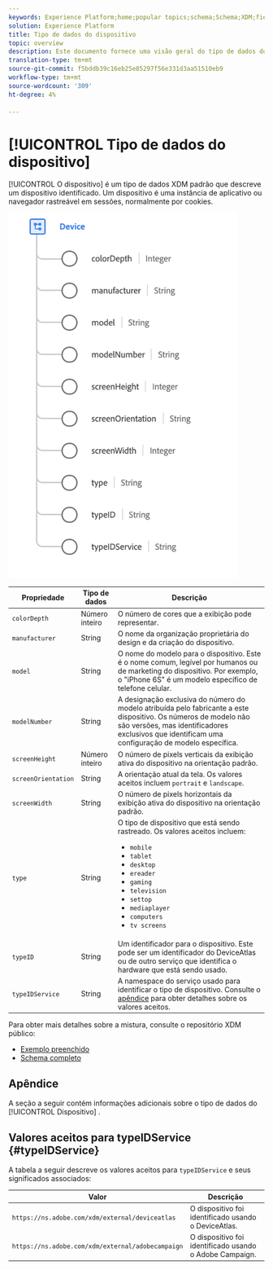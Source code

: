 ```yaml
---
keywords: Experience Platform;home;popular topics;schema;Schema;XDM;fields;schemas;Schemas;device;datatype;data-type;data type;
solution: Experience Platform
title: Tipo de dados do dispositivo
topic: overview
description: Este documento fornece uma visão geral do tipo de dados do Device XDM.
translation-type: tm+mt
source-git-commit: f5bddb39c16eb25e85297f56e331d3aa51510eb9
workflow-type: tm+mt
source-wordcount: '309'
ht-degree: 4%

---
```



# [!UICONTROL Tipo de dados do dispositivo]

[!UICONTROL O dispositivo] é um tipo de dados XDM padrão que descreve um dispositivo identificado. Um dispositivo é uma instância de aplicativo ou navegador rastreável em sessões, normalmente por cookies.

<img src="../images/data-types/device.png" width="450" /><br />

| Propriedade | Tipo de dados | Descrição |
| --- | --- | --- |
| `colorDepth` | Número inteiro | O número de cores que a exibição pode representar. |
| `manufacturer` | String | O nome da organização proprietária do design e da criação do dispositivo. |
| `model` | String | O nome do modelo para o dispositivo. Este é o nome comum, legível por humanos ou de marketing do dispositivo. Por exemplo, o &quot;iPhone 6S&quot; é um modelo específico de telefone celular. |
| `modelNumber` | String | A designação exclusiva do número do modelo atribuída pelo fabricante a este dispositivo. Os números de modelo não são versões, mas identificadores exclusivos que identificam uma configuração de modelo específica. |
| `screenHeight` | Número inteiro | O número de pixels verticais da exibição ativa do dispositivo na orientação padrão. |
| `screenOrientation` | String | A orientação atual da tela. Os valores aceitos incluem `portrait` e `landscape`. |
| `screenWidth` | String | O número de pixels horizontais da exibição ativa do dispositivo na orientação padrão. |
| `type` | String | O tipo de dispositivo que está sendo rastreado. Os valores aceitos incluem: <ul><li>`mobile`</li><li>`tablet`</li><li>`desktop`</li><li>`ereader`</li><li>`gaming`</li><li>`television`</li><li>`settop`</li><li>`mediaplayer`</li><li>`computers`</li><li>`tv screens`</li></ul> |
| `typeID` | String | Um identificador para o dispositivo. Este pode ser um identificador do DeviceAtlas ou de outro serviço que identifica o hardware que está sendo usado. |
| `typeIDService` | String | A namespace do serviço usado para identificar o tipo de dispositivo. Consulte o [apêndice](#typeIDService) para obter detalhes sobre os valores aceitos. |

Para obter mais detalhes sobre a mistura, consulte o repositório XDM público:

* [Exemplo preenchido](https://github.com/adobe/xdm/blob/master/components/datatypes/device.example.1.json)
* [Schema completo](https://github.com/adobe/xdm/blob/master/components/datatypes/device.schema.json)

## Apêndice

A seção a seguir contém informações adicionais sobre o tipo de dados do [!UICONTROL Dispositivo] .

## Valores aceitos para typeIDService {#typeIDService}

A tabela a seguir descreve os valores aceitos para `typeIDService` e seus significados associados:

| Valor | Descrição |
| --- | --- |
| `https://ns.adobe.com/xdm/external/deviceatlas` | O dispositivo foi identificado usando o DeviceAtlas. |
| `https://ns.adobe.com/xdm/external/adobecampaign` | O dispositivo foi identificado usando o Adobe Campaign. |